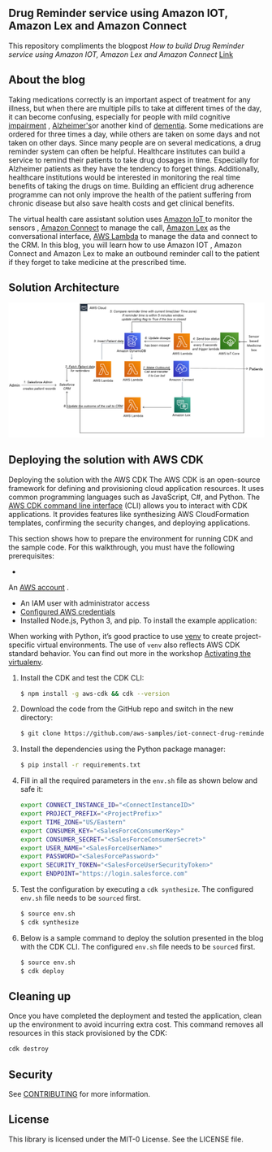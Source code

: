 ## Drug Reminder service using Amazon IOT, Amazon Lex and Amazon Connect

This repository compliments the blogpost *How to build Drug Reminder service using Amazon IOT, Amazon Lex and Amazon
Connect*
[Link](https://aws.amazon.com/blogs/contact-center/build-a-drug-reminder-service-with-aws-iot-amazon-lex-and-amazon-connect/)

## About the blog

Taking medications correctly is an important aspect of treatment for any illness, but when there are multiple pills to
take at different times of the day, it can become confusing, especially for people with mild
cognitive [impairment](https://www.verywellhealth.com/mild-cognitive-impairment-and-alzheimers-disease-98561)
, [Alzheimer's](https://www.verywellhealth.com/alzheimers-4581763)or another kind
of [dementia](https://www.verywellhealth.com/types-of-dementia-98770). Some medications are ordered for three times a
day, while others are taken on some days and not taken on other days. Since many people are on several medications, a
drug reminder system can often be helpful. Healthcare institutes can build a service to remind their patients to take
drug dosages in time. Especially for Alzheimer patients as they have the tendency to forget things. Additionally,
healthcare institutions would be interested in monitoring the real time benefits of taking the drugs on time. Building
an efficient drug adherence programme can not only improve the health of the patient suffering from chronic disease but
also save health costs and get clinical benefits.

The virtual health care assistant solution uses [Amazon IoT ](https://aws.amazon.com/iot/) to monitor the sensors
, [Amazon Connect](https://aws.amazon.com/connect/) to manage the call, [Amazon Lex](https://aws.amazon.com/lex/) as the
conversational interface, [AWS Lambda](https://aws.amazon.com/lambda/) to manage the data and connect to the CRM. In
this blog, you will learn how to use Amazon IOT , Amazon Connect and Amazon Lex to make an outbound reminder call to the
patient if they forget to take medicine at the prescribed time.

## Solution Architecture

![](./docs/architecture.png)

## Deploying the solution with AWS CDK

Deploying the solution with the AWS CDK The AWS CDK is an open-source framework for defining and provisioning cloud
application resources. It uses common programming languages such as JavaScript, C#, and Python.
The [AWS CDK command line interface](https://docs.aws.amazon.com/cdk/latest/guide/cli.html) (CLI) allows you to interact
with CDK applications. It provides features like synthesizing AWS CloudFormation templates, confirming the security
changes, and deploying applications.

This section shows how to prepare the environment for running CDK and the sample code. For this walkthrough, you must
have the following prerequisites:

*
An [AWS account](https://signin.aws.amazon.com/signin?redirect_uri=https%3A%2F%2Fportal.aws.amazon.com%2Fbilling%2Fsignup%2Fresume&client_id=signup)
.
* An IAM user with administrator access
* [Configured AWS credentials](https://docs.aws.amazon.com/cdk/latest/guide/getting_started.html#getting_started_prerequisites)
* Installed Node.js, Python 3, and pip. To install the example application:

When working with Python, it’s good practice to use [venv](https://docs.python.org/3/library/venv.html#module-venv) to
create project-specific virtual environments. The use of `venv` also reflects AWS CDK standard behavior. You can find
out more in the
workshop [Activating the virtualenv](https://cdkworkshop.com/30-python/20-create-project/200-virtualenv.html).

1. Install the CDK and test the CDK CLI:
    ```bash
    $ npm install -g aws-cdk && cdk --version
    ```

2. Download the code from the GitHub repo and switch in the new directory:
    ```bash
    $ git clone https://github.com/aws-samples/iot-connect-drug-reminder-blog.git
    ```

3. Install the dependencies using the Python package manager:
   ```bash
   $ pip install -r requirements.txt
   ```
4. Fill in all the required parameters in the `env.sh` file as shown below and safe it:
   ```bash
   export CONNECT_INSTANCE_ID="<ConnectInstanceID>"
   export PROJECT_PREFIX="<ProjectPrefix>"
   export TIME_ZONE="US/Eastern"
   export CONSUMER_KEY="<SalesForceConsumerKey>"
   export CONSUMER_SECRET="<SalesForceConsumerSecret>"
   export USER_NAME="<SalesForceUserName>"
   export PASSWORD="<SalesForcePassword>"
   export SECURITY_TOKEN="<SalesForceUserSecurityToken>"
   export ENDPOINT="https://login.salesforce.com"
   ```

5. Test the configuration by executing a `cdk synthesize`. The configured `env.sh` file needs to be `sourced` first.
   ```bash
   $ source env.sh
   $ cdk synthesize
   ```

6. Below is a sample command to deploy the solution presented in the blog with the CDK CLI. The configured `env.sh` file
   needs to be `sourced` first.
    ```bash
    $ source env.sh
    $ cdk deploy 
    ```

## Cleaning up

Once you have completed the deployment and tested the application, clean up the environment to avoid incurring extra
cost. This command removes all resources in this stack provisioned by the CDK:

```bash
cdk destroy
```

## Security

See [CONTRIBUTING](CONTRIBUTING.md#security-issue-notifications) for more information.

## License

This library is licensed under the MIT-0 License. See the LICENSE file.

